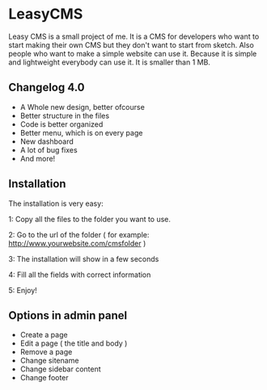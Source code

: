 LeasyCMS
========

Leasy CMS is a small project of me. It is a CMS for developers who want to start making their own CMS but
they don't want to start from sketch. Also people who want to make a simple website can use it. 
Because it is simple and lightweight everybody can use it. It is smaller than 1 MB.

Changelog 4.0
--------
- A Whole new design, better ofcourse
- Better structure in the files
- Code is better organized
- Better menu, which is on every page
- New dashboard
- A lot of bug fixes
- And more!

Installation
--------

The installation is very easy:

1: Copy all the files to the folder you want to use.

2: Go to the url of the folder ( for example: http://www.yourwebsite.com/cmsfolder  )

3: The installation will show in a few seconds

4: Fill all the fields with correct information

5: Enjoy!

Options in admin panel
--------

- Create a page
- Edit a page ( the title and body )
- Remove a page
- Change sitename
- Change sidebar content
- Change footer

